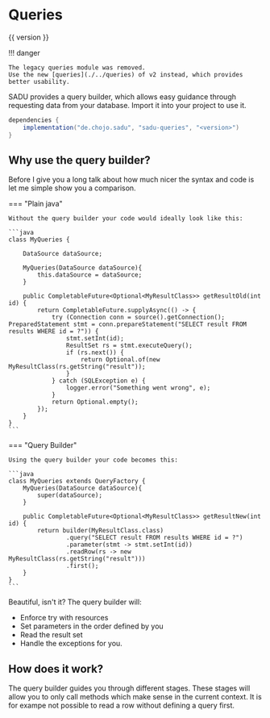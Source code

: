 # Queries

{{ version }}

!!! danger

    The legacy queries module was removed.
    Use the new [queries](./../queries) of v2 instead, which provides better usability.

SADU provides a query builder, which allows easy guidance through requesting data from your database.
Import it into your project to use it.

```java
dependencies {
    implementation("de.chojo.sadu", "sadu-queries", "<version>")
}
```

## Why use the query builder?

Before I give you a long talk about how much nicer the syntax and code is let me simple show you a comparison.

=== "Plain java"

    Without the query builder your code would ideally look like this:

    ```java
    class MyQueries {
        
        DataSource dataSource;
        
        MyQueries(DataSource dataSource){
            this.dataSource = dataSource;
        }
    
        public CompletableFuture<Optional<MyResultClass>> getResultOld(int id) {
            return CompletableFuture.supplyAsync(() -> {
                try (Connection conn = source().getConnection(); PreparedStatement stmt = conn.prepareStatement("SELECT result FROM results WHERE id = ?")) {
                    stmt.setInt(id);
                    ResultSet rs = stmt.executeQuery();
                    if (rs.next()) {
                        return Optional.of(new MyResultClass(rs.getString("result"));
                    }
                } catch (SQLException e) {
                    logger.error("Something went wrong", e);
                }
                return Optional.empty();
            });
        }
    }
    ```

=== "Query Builder"

    Using the query builder your code becomes this:

    ```java
    class MyQueries extends QueryFactory {
        MyQueries(DataSource dataSource){
            super(dataSource);
        }
    
        public CompletableFuture<Optional<MyResultClass>> getResultNew(int id) {
            return builder(MyResultClass.class)
                    .query("SELECT result FROM results WHERE id = ?")
                    .parameter(stmt -> stmt.setInt(id))
                    .readRow(rs -> new MyResultClass(rs.getString("result")))
                    .first();
        }
    }
    ```

Beautiful, isn't it?
The query builder will:

- Enforce try with resources
- Set parameters in the order defined by you
- Read the result set
- Handle the exceptions for you.

## How does it work?

The query builder guides you through different stages.
These stages will allow you to only call methods which make sense in the current context.
It is for exampe not possible to read a row without defining a query first.
